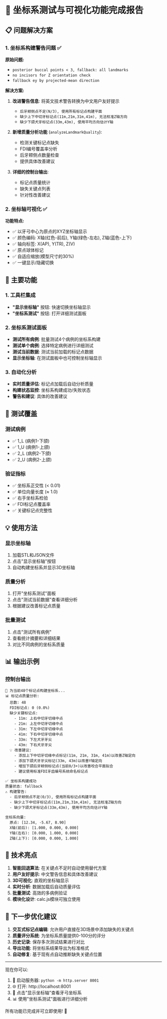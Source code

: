 # 🦷 坐标系测试与可视化功能完成报告

## 📋 问题解决方案

### 1. 坐标系构建警告问题 ✅

**原始问题:**
- `posterior buccal points < 3, fallback: all landmarks`
- `no incisors for Z orientation check`  
- `fallback ey by projected-mean direction`

**解决方案:**
1. **改进警告信息**: 将英文技术警告转换为中文用户友好提示
   - `后牙颊侧点不足(N/3), 使用所有标记点构建平面`
   - `缺少上下中切牙标记点(11m,21m,31m,41m), 无法校准Z轴方向`
   - `缺少下颌犬牙标记点(33m,43m), 使用平均方向估计Y轴`

2. **新增质量分析功能** (`analyzeLandmarkQuality`):
   - 检测关键标记点缺失
   - FDI编号覆盖率分析
   - 后牙颊侧点数量检查
   - 提供具体改善建议

3. **详细的控制台输出**:
   - 标记点质量统计
   - 缺失关键点列表
   - 针对性改善建议

### 2. 坐标轴可视化 ✅

**功能特点:**
- ✅ 以牙弓中心为原点的XYZ坐标轴显示
- ✅ 颜色编码: X轴(红色-前后), Y轴(绿色-左右), Z轴(蓝色-上下)
- ✅ 轴向标签: X(AP), Y(TR), Z(V)
- ✅ 原点球体标记
- ✅ 自适应缩放(模型尺寸的30%)
- ✅ 一键显示/隐藏切换

## 🎯 主要功能

### 1. 工具栏集成
- **"显示坐标轴"** 按钮: 快速切换坐标轴显示
- **"坐标系测试"** 按钮: 打开详细测试面板

### 2. 坐标系测试面板
- **测试所有病例**: 批量测试4个病例的坐标系构建
- **测试单个病例**: 选择特定病例进行详细测试
- **测试当前数据**: 测试当前加载的标记点数据
- **显示坐标轴**: 在测试面板中也可控制坐标轴显示

### 3. 自动化分析
- **实时质量评估**: 标记点加载后自动分析质量
- **构建状态监控**: 坐标系构建成功/失败状态
- **警告和建议**: 具体的改善建议

## 🧪 测试覆盖

### 测试病例
- ✅ 1_L (病例1-下颌)
- ✅ 1_U (病例1-上颌)  
- ✅ 2_L (病例2-下颌)
- ✅ 2_U (病例2-上颌)

### 验证指标
- ✅ 坐标系正交性 (< 0.01)
- ✅ 单位向量长度 (≈ 1.0)
- ✅ 右手坐标系检验
- ✅ FDI标记点覆盖率
- ✅ 关键标记点完整性

## 💡 使用方法

### 显示坐标轴
1. 加载STL和JSON文件
2. 点击"显示坐标轴"按钮
3. 自动构建坐标系并显示3D坐标轴

### 质量分析
1. 打开"坐标系测试"面板
2. 点击"测试当前数据"查看详细分析
3. 根据建议改善标记点质量

### 批量测试
1. 点击"测试所有病例"
2. 查看统计摘要和详细结果
3. 对比不同病例的坐标系质量

## 📊 输出示例

### 控制台输出
```
🧪 为当前48个标记点构建坐标系...
📊 标记点质量分析:
  总数: 48
  FDI标记点: 0 (0.0%)
  缺少关键标记点:
    - 11m: 上右中切牙切缘中点
    - 21m: 上左中切牙切缘中点
    - 31m: 下左中切牙切缘中点
    - 41m: 下右中切牙切缘中点
    - 33m: 下左犬牙牙尖
    - 43m: 下右犬牙牙尖
  💡 改善建议:
    - 添加上下中切牙切缘中点标记(11m, 21m, 31m, 41m)以改善Z轴定向
    - 添加下颌犬牙牙尖标记(33m, 43m)以改善Y轴定向
    - 增加下颌后牙颊侧标记点(当前0/3+)以改善咬合平面拟合
    - 建议使用标准FDI牙齿编号系统命名标记点

✅ 坐标系构建成功
质量状态: fallback
⚠️ 构建警告:
  - 后牙颊侧点不足(0/3), 使用所有标记点构建平面
  - 缺少上下中切牙标记点(11m,21m,31m,41m), 无法校准Z轴方向
  - 缺少下颌犬牙标记点(33m,43m), 使用平均方向估计Y轴

坐标系向量:
  原点: [12.34, -5.67, 8.90]
  X轴(前后): [1.000, 0.000, 0.000]
  Y轴(左右): [0.000, 1.000, 0.000]  
  Z轴(上下): [0.000, 0.000, 1.000]
```

## 🎉 技术亮点

1. **智能回退算法**: 在关键点不足时自动使用替代方案
2. **用户友好提示**: 中文警告信息和具体改善建议
3. **3D可视化**: 直观的坐标轴显示
4. **实时分析**: 数据加载后自动质量评估
5. **批量测试**: 高效的多病例验证
6. **模块化设计**: calc.js模块可独立使用

## 🚀 下一步优化建议

1. **交互式标记点编辑**: 允许用户直接在3D场景中添加缺失的关键点
2. **质量评分系统**: 为坐标系质量提供0-100分的评分
3. **历史记录**: 保存多次测试结果进行对比
4. **导出功能**: 将坐标系结果导出为标准格式
5. **自动修复**: 基于现有点自动推断缺失关键点位置

---

现在你可以:
1. 🔧 启动服务器: `python -m http.server 8001`
2. 🌐 打开: http://localhost:8001
3. 🧪 点击"显示坐标轴"查看牙弓坐标系
4. 📊 使用"坐标系测试"面板进行详细分析

所有功能已完成并可立即使用! 🎯